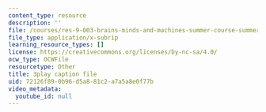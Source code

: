 ```yaml
---
content_type: resource
description: ''
file: /courses/res-9-003-brains-minds-and-machines-summer-course-summer-2015/72126f890b96d5a881c2a7a5a8e0f77b_zHa-n2M7Bj8.srt
file_type: application/x-subrip
learning_resource_types: []
license: https://creativecommons.org/licenses/by-nc-sa/4.0/
ocw_type: OCWFile
resourcetype: Other
title: 3play caption file
uid: 72126f89-0b96-d5a8-81c2-a7a5a8e0f77b
video_metadata:
  youtube_id: null
---
```

